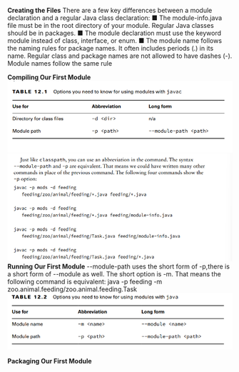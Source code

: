**Creating the Files**
There are a few key differences between a module declaration and a regular Java class
declaration:
■ The module-info.java file must be in the root directory of your module. Regular
Java classes should be in packages.
■ The module declaration must use the keyword module instead of class, interface, or enum.
■ The module name follows the naming rules for package names. It often includes periods
(.) in its name. Regular class and package names are not allowed to have dashes (-).
Module names follow the same rule

**Compiling Our First Module**![img.png](img.png) ![img_1.png](img_1.png)
**Running Our First Module**
--module-path uses the short form of -p,there is a short form of --module as well. The short option is -m. That
means the following command is equivalent:
java -p feeding
-m zoo.animal.feeding/zoo.animal.feeding.Task ![img_2.png](img_2.png)

**Packaging Our First Module**
